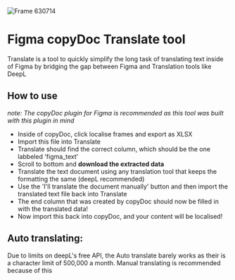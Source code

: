 
<img width="full" alt="Frame 630714" src="https://github.com/user-attachments/assets/68b9356c-473b-412a-ad2c-16bf198ff473" />

# Figma copyDoc Translate tool 
Translate is a tool to quickly simplify the long task of translating text inside of Figma by bridging the gap between Figma and Translation tools like DeepL

## How to use
*note: The copyDoc plugin for Figma is recommended as this tool was built with this plugin in mind*

- Inside of copyDoc, click localise frames and export as XLSX
- Import this file into Translate
- Translate should find the correct column, which should be the one labbeled 'figma_text'
- Scroll to bottom and **download the extracted data**
- Translate the text document using any translation tool that keeps the formatting the same (deepL recommended)
- Use the 'I'll translate the document manually' button and then import the translated text file back into Translate
- The end column that was created by copyDoc should now be filled in with the translated data!
- Now import this back into copyDoc, and your content will be localised!

## Auto translating:

Due to limits on deepL's free API, the Auto translate barely works as their is a character limit of 500,000 a month. Manual translating is recommended because of this
